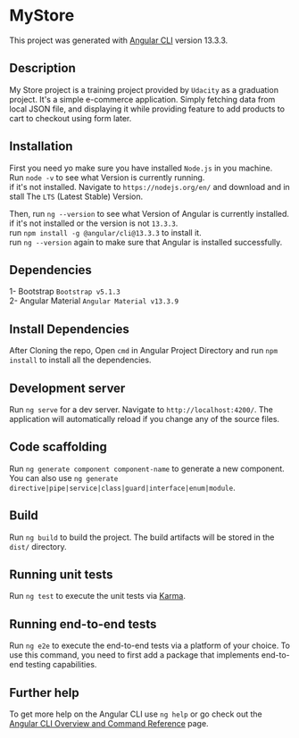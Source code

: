 # MyStore

This project was generated with [Angular CLI](https://github.com/angular/angular-cli) version 13.3.3.

## Description

My Store project is a training project provided by `Udacity` as a graduation project. It's a simple e-commerce application. Simply fetching data from local JSON file, and displaying it while providing feature to add products to cart to checkout using form later.

## Installation

First you need yo make sure you have installed `Node.js` in you machine.  
Run `node -v` to see what Version is currently running.  
if it's not installed. Navigate to `https://nodejs.org/en/` and download and in stall The `LTS` (Latest Stable) Version.  
  
  
Then, run `ng --version` to see what Version of Angular is currently installed.  
if it's not installed or the version is not `13.3.3`.  
run `npm install -g @angular/cli@13.3.3` to install it.  
run `ng --version` again to make sure that Angular is installed successfully.   


## Dependencies 

1- Bootstrap `Bootstrap v5.1.3`  
2- Angular Material `Angular Material v13.3.9`

## Install Dependencies

After Cloning the repo, Open `cmd` in Angular Project Directory and run `npm install` to install all the dependencies.


## Development server

Run `ng serve` for a dev server. Navigate to `http://localhost:4200/`. The application will automatically reload if you change any of the source files.

## Code scaffolding

Run `ng generate component component-name` to generate a new component. You can also use `ng generate directive|pipe|service|class|guard|interface|enum|module`.

## Build

Run `ng build` to build the project. The build artifacts will be stored in the `dist/` directory.

## Running unit tests

Run `ng test` to execute the unit tests via [Karma](https://karma-runner.github.io).

## Running end-to-end tests

Run `ng e2e` to execute the end-to-end tests via a platform of your choice. To use this command, you need to first add a package that implements end-to-end testing capabilities.

## Further help

To get more help on the Angular CLI use `ng help` or go check out the [Angular CLI Overview and Command Reference](https://angular.io/cli) page.
